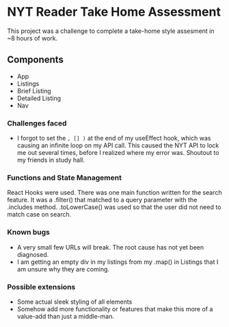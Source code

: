 # NYT Reader Take Home Assessment 

This project was a challenge to complete a take-home style assesment in ~8 hours of work.

## Components

- App 
- Listings
- Brief Listing
- Detailed Listing
- Nav

### Challenges faced

- I forgot to set the `, [] )` at the end of my useEffect hook, which was causing an infinite loop on my API call.  This caused the NYT API to lock me out several times, before I realized where my error was.  Shoutout to my friends in study hall.

### Functions and State Management 

React Hooks were used.  There was one main function written for the search feature.  It was a .filter() that matched to a query parameter with the .includes method.  .toLowerCase() was used so that the user did not need to match case on search.

### Known bugs

- A very small few URLs will break.  The root cause has not yet been diagnosed.
- I am getting an empty div in my listings from my .map() in Listings that I am unsure why they are coming.

### Possible extensions

- Some actual sleek styling of all elements 
- Somehow add more functionality or features that make this more of a value-add than just a middle-man.
